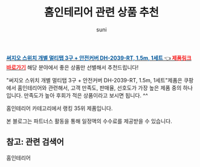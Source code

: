 ﻿---
layout: post
title:  "홈인테리어 관련 상품 추천" 
author: suni
categories: [ 선물 ]
tags: []
image: https://static.coupangcdn.com/image/retail/images/248203376188927-9328a257-7401-4a57-ac4c-f9b3eea607b5.jpg 
description: "쿠팡에서 관련 상품으로 가장 고객 선호도가 높은 제품 중 하나입니다."
---
<a href="https://link.coupang.com/re/AFFSDP?lptag=AF5011742&pageKey=19136228&itemId=76831341&vendorItemId=3129309748&traceid=V0-113-de69184e02f550ba"><b><font color='#01579B'>써지오 스위치 개별 멀티탭 3구 + 안전커버 DH-2039-RT, 1.5m, 1세트 </font></b>👈<b><font color='#f71919'> 제품링크 바로가기</font></b></a>
해당 분야에서 좋은 상품만 선별해서 추천드립니다!

"써지오 스위치 개별 멀티탭 3구 + 안전커버 DH-2039-RT, 1.5m, 1세트"제품은 쿠팡에서 홈인테리어와 관련해서, 고객 만족도, 판매율, 선호도가 가장 높은 제품 중의 하나입니다.
만족도가 높아 후회가 적은 상품이라고 보시면 됩니다. ^^

홈인테리어 카테고리에서 랭킹  35위 제품입니다. 


본 블로그는 파트너스 활동을 통해 일정액의 수수료를 제공받을 수 있습니다.

## 참고: 관련 검색어    
홈인테리어
